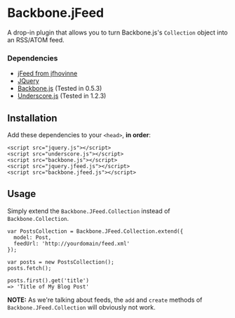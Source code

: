 # Backbone.jFeed

A drop-in plugin that allows you to turn Backbone.js's `Collection` object into an RSS/ATOM feed.

### Dependencies

* [jFeed from jfhovinne](https://github.com/jfhovinne/jFeed)
* [JQuery](http://jquery.com/)
* [Backbone.js](http://documentcloud.github.com/backbone/) (Tested in 0.5.3)
* [Underscore.js](http://documentcloud.github.com/underscore/) (Tested in 1.2.3)

## Installation

Add these dependencies to your `<head>`, **in order**:

```
<script src="jquery.js"></script>
<script src="underscore.js"></script>
<script src="backbone.js"></script>
<script src="jquery.jfeed.js"></script>
<script src="backbone.jfeed.js"></script>
```

## Usage

Simply extend the `Backbone.JFeed.Collection` instead of `Backbone.Collection`.

```
var PostsCollection = Backbone.JFeed.Collection.extend({
  model: Post,
  feedUrl: 'http://yourdomain/feed.xml'
});

var posts = new PostsCollection();
posts.fetch();

posts.first().get('title')
=> 'Title of My Blog Post'
```

**NOTE:** As we're talking about feeds, the `add` and `create` methods of `Backbone.JFeed.Collection` will obviously not work.
